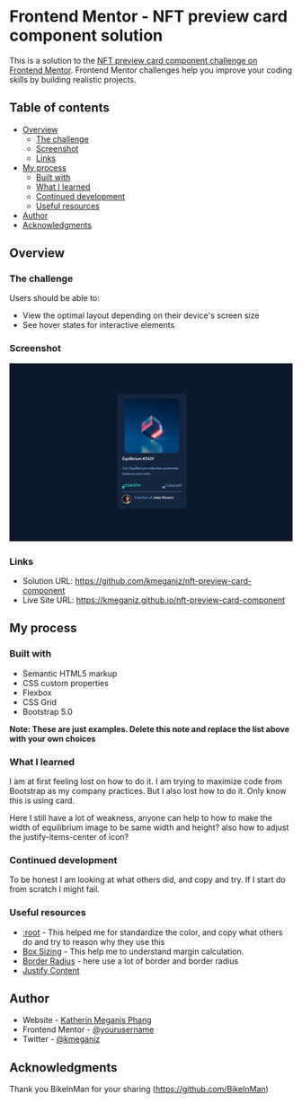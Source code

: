 # Frontend Mentor - NFT preview card component solution

This is a solution to the [NFT preview card component challenge on Frontend Mentor](https://www.frontendmentor.io/challenges/nft-preview-card-component-SbdUL_w0U). Frontend Mentor challenges help you improve your coding skills by building realistic projects. 

## Table of contents

- [Overview](#overview)
  - [The challenge](#the-challenge)
  - [Screenshot](#screenshot)
  - [Links](#links)
- [My process](#my-process)
  - [Built with](#built-with)
  - [What I learned](#what-i-learned)
  - [Continued development](#continued-development)
  - [Useful resources](#useful-resources)
- [Author](#author)
- [Acknowledgments](#acknowledgments)

## Overview

### The challenge

Users should be able to:

- View the optimal layout depending on their device's screen size
- See hover states for interactive elements

### Screenshot

![](https://github.com/kmeganiz/nft-preview-card-component/blob/main/Screenshot%20NFT%20Preview%20Card.jpg)


### Links

- Solution URL: https://github.com/kmeganiz/nft-preview-card-component
- Live Site URL: https://kmeganiz.github.io/nft-preview-card-component

## My process

### Built with

- Semantic HTML5 markup
- CSS custom properties
- Flexbox
- CSS Grid
- Bootstrap 5.0

**Note: These are just examples. Delete this note and replace the list above with your own choices**

### What I learned

I am at first feeling lost on how to do it. I am trying to maximize code from Bootstrap as my company practices. But I also lost how to do it. Only know this is using card.

Here I still have a lot of weakness, anyone can help to how to make the width of equilibrium image to be same width and height? also how to adjust the justify-items-center of icon?


### Continued development

To be honest I am looking at what others did, and copy and try. If I start do from scratch I might fail.

### Useful resources

- [:root](https://developer.mozilla.org/en-US/docs/Web/CSS/:root) - This helped me for standardize the color, and copy what others do and try to reason why they use this
- [Box Sizing](https://www.w3schools.com/css/css3_box-sizing.asp) - This help me to understand margin calculation.
- [Border Radius](https://www.w3schools.com/cssref/css3_pr_border-radius.asp) - here use a lot of border and border radius
- [Justify Content](https://developer.mozilla.org/en-US/docs/Web/CSS/justify-content)


## Author

- Website - [Katherin Meganis Phang](https://kmeganiz.com/)
- Frontend Mentor - [@yourusername](https://www.frontendmentor.io/profile/kmeganiz)
- Twitter - [@kmeganiz](https://twitter.com/kmeganiz)


## Acknowledgments

Thank you BikeInMan for your sharing (https://github.com/BikeInMan)
